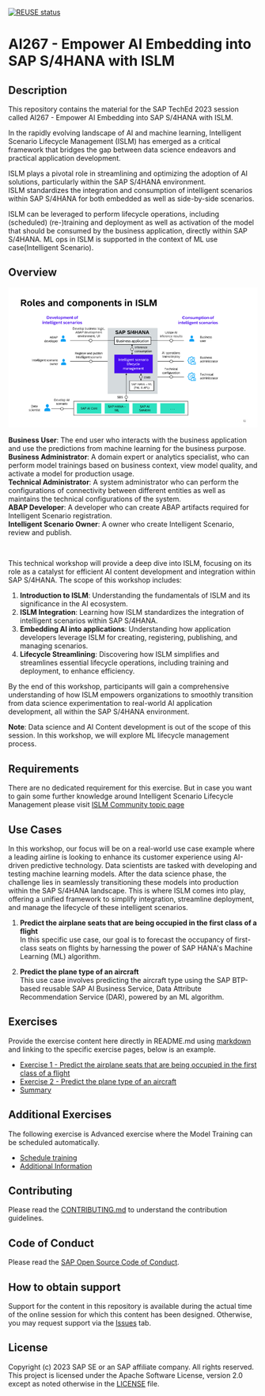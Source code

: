 [![REUSE status](https://api.reuse.software/badge/github.com/SAP-samples/teched2023-AI267)](https://api.reuse.software/info/github.com/SAP-samples/teched2023-AI267)

# AI267 - Empower AI Embedding into SAP S/4HANA with ISLM 

## Description

This repository contains the material for the SAP TechEd 2023 session called AI267 - Empower AI Embedding into SAP S/4HANA with ISLM.<br>

In the rapidly evolving landscape of AI and machine learning, Intelligent Scenario Lifecycle Management (ISLM) has emerged as a critical framework that bridges the gap between data science endeavors and practical application development.<br>

ISLM plays a pivotal role in streamlining and optimizing the adoption of AI solutions, particularly within the SAP S/4HANA environment.
<br>
ISLM standardizes the integration and consumption of intelligent scenarios within SAP S/4HANA for both embedded as well as side-by-side scenarios.

ISLM can be leveraged to perform lifecycle operations, including (scheduled) (re-)training and deployment as well as activation of the model that should be consumed by the business application, directly within SAP S/4HANA. ML ops in ISLM is supported in the context of ML use case(Intelligent Scenario). 

## Overview
![](Overview.png) <br>

**Business User**:  The end user who interacts with the business application and use the predictions from machine learning for the business purpose.<br>
**Business Administrator**:   A domain expert or analytics specialist, who can perform model trainings based on business context, view model quality, and activate a model for production usage.<br>
**Technical Administrator**:  A system administrator who can perform the configurations of connectivity between different entities as well as maintains the technical configurations of the system.<br>
**ABAP Developer**: A developer who can create ABAP artifacts required for Intelligent Scenario registration.<br>
**Intelligent Scenario Owner**: A owner who create Intelligent Scenario, review and publish.

<br>

This technical workshop will provide a deep dive into ISLM, focusing on its role as a catalyst for efficient AI content development and integration within SAP S/4HANA. The scope of this workshop includes:
1)	**Introduction to ISLM**: Understanding the fundamentals of ISLM and its significance in the AI ecosystem.
2)	**ISLM Integration**: Learning how ISLM standardizes the integration of intelligent scenarios within SAP S/4HANA.
3)	**Embedding AI into applications**: Understanding how application developers leverage ISLM for creating, registering, publishing, and managing scenarios.
4)	**Lifecycle Streamlining**: Discovering how ISLM simplifies and streamlines essential lifecycle operations, including training and deployment, to enhance efficiency.



By the end of this workshop, participants will gain a comprehensive understanding of how ISLM empowers organizations to smoothly transition from data science experimentation to real-world AI application development, all within the SAP S/4HANA environment.

**Note**: Data science and AI Content development is out of the scope of this session. In this workshop, we will explore ML lifecycle management process. 


## Requirements

There are no dedicated requirement for this exercise. But in case you want to gain some further knowledge around Intelligent Scenario Lifecycle Management please visit
[ISLM Community topic page](https://community.sap.com/topics/intelligent-scenario-lifecycle-management-s4hana)
## Use Cases

In this workshop, our focus will be on a real-world use case example where a leading airline is looking to enhance its customer experience using AI-driven predictive technology. Data scientists are tasked with developing and testing machine learning models. After the data science phase, the challenge lies in seamlessly transitioning these models into production within the SAP S/4HANA landscape. This is where ISLM comes into play, offering a unified framework to simplify integration, streamline deployment, and manage the lifecycle of these intelligent scenarios.


1)	**Predict the airplane seats that are being occupied in the first class of a flight** <br/>
   In this specific use case, our goal is to forecast the occupancy of first-class seats on flights by harnessing the power of SAP HANA's Machine Learning (ML) algorithm.  
   
2)	**Predict the plane type of an aircraft** <br/>
   This use case involves predicting the aircraft type using the SAP BTP-based reusable SAP AI Business Service, Data Attribute Recommendation Service (DAR), powered by an ML algorithm.  


## Exercises

Provide the exercise content here directly in README.md using [markdown](https://guides.github.com/features/mastering-markdown/) and linking to the specific exercise pages, below is an example.

- [Exercise 1 - Predict the airplane seats that are being occupied in the first class of a flight](exercises/ex0/)
- [Exercise 2 - Predict the plane type of an aircraft](exercises/ex1/)
- [Summary](exercises/ex2/)


## Additional Exercises
The following exercise is Advanced exercise where the Model Training can be scheduled automatically.

- [Schedule training](exercises/ex3/)
- [Additional Information](exercises/ex4/)

  
## Contributing
Please read the [CONTRIBUTING.md](./CONTRIBUTING.md) to understand the contribution guidelines.

## Code of Conduct
Please read the [SAP Open Source Code of Conduct](https://github.com/SAP-samples/.github/blob/main/CODE_OF_CONDUCT.md).

## How to obtain support

Support for the content in this repository is available during the actual time of the online session for which this content has been designed. Otherwise, you may request support via the [Issues](../../issues) tab.

## License
Copyright (c) 2023 SAP SE or an SAP affiliate company. All rights reserved. This project is licensed under the Apache Software License, version 2.0 except as noted otherwise in the [LICENSE](LICENSES/Apache-2.0.txt) file.
